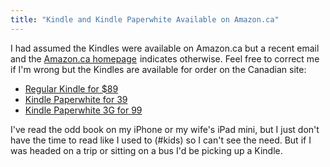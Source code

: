 ```yaml
---
title: "Kindle and Kindle Paperwhite Available on Amazon.ca"
---
```

<p>I had assumed the Kindles were available on Amazon.ca but a recent email and the <a target="_blank" href="https://www.amazon.ca/exec/obidos/tg/browse/-/915398/?_encoding=UTF8&camp=15121&creative=390961&linkCode=ur2&tag=farawsoclos0a-20">Amazon.ca homepage</a><img src="https://www.assoc-amazon.ca/e/ir?t=farawsoclos0a-20&l=ur2&o=15" width="1" height="1" border="0" alt="" style="border:none !important; margin:0px !important;" /> indicates otherwise. Feel free to correct me if I'm wrong but the Kindles are available for order on the Canadian site:</p>
<ul>
<li><a href="https://www.amazon.ca/gp/product/B007HCCOD0/ref=as_li_ss_tl?ie=UTF8&camp=15121&creative=390961&creativeASIN=B007HCCOD0&linkCode=as2&tag=farawsoclos0a-20">Regular Kindle for $89</a><img src="https://www.assoc-amazon.ca/e/ir?t=farawsoclos0a-20&l=as2&o=15&a=B007HCCOD0" width="1" height="1" border="0" alt="" style="border:none !important; margin:0px !important;" /></li>
<li><a href="https://www.amazon.ca/gp/product/B007OZO03M/ref=as_li_ss_tl?ie=UTF8&camp=15121&creative=390961&creativeASIN=B007OZO03M&linkCode=as2&tag=farawsoclos0a-20">Kindle Paperwhite for <a href="https://www.amazon.ca/gp/product/B007OZO03M/ref=as_li_ss_tl?ie=UTF8&camp=15121&creative=390961&creativeASIN=B007OZO03M&linkCode=as2&tag=farawsoclos0a-20">39</a><img src="https://www.assoc-amazon.ca/e/ir?t=farawsoclos0a-20&l=as2&o=15&a=B007OZO03M" width="1" height="1" border="0" alt="" style="border:none !important; margin:0px !important;" /></li>
<li><a href="https://www.amazon.ca/gp/product/B007OZNXJY/ref=as_li_ss_tl?ie=UTF8&camp=15121&creative=390961&creativeASIN=B007OZNXJY&linkCode=as2&tag=farawsoclos0a-20">Kindle Paperwhite 3G for <a href="https://www.amazon.ca/gp/product/B007OZNXJY/ref=as_li_ss_tl?ie=UTF8&camp=15121&creative=390961&creativeASIN=B007OZNXJY&linkCode=as2&tag=farawsoclos0a-20">99</a><img src="https://www.assoc-amazon.ca/e/ir?t=farawsoclos0a-20&l=as2&o=15&a=B007OZNXJY" width="1" height="1" border="0" alt="" style="border:none !important; margin:0px !important;" /></li>
</ul>
<p>I've read the odd book on my iPhone or my wife's iPad mini, but I just don't have the time to read like I used to (#kids) so I can't see the need. But if I was headed on a trip or sitting on a bus I'd be picking up a Kindle.</p>

